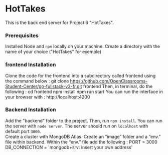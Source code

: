 # HotTakes #
This is the back end server for Project 6 "HotTakes".
### Prerequisites ###
Installed Node and `npm` locally on your machine.
Create a directory with the name of your choice ("HotTakes" for exemple)
### frontend Installation ###
Clone the code for the frontend into a subdirectory called frontend using the command below :
git clone https://github.com/OpenClassrooms-Student-Center/go-fullstack-v3-fr.git frontend
Then, in terminal, do the following : 
cd frontend
npm install
npm run start
You can run the interface in your browser with :  http://localhost:4200
### Backend Installation ###
Add the "backend" folder to the project.
Then, run `npm install`. 
You can run the server with `node server`. 
The server should run on `localhost` with default port `3000`.  
Create a cluster with MongoDB Atlas.
 Create an “image” folder and a “env.” file within backend.
Within the “env.” file add the following :
PORT  = 3000
DB_CONNECTION = 'mongodb+srv: insert your own address'